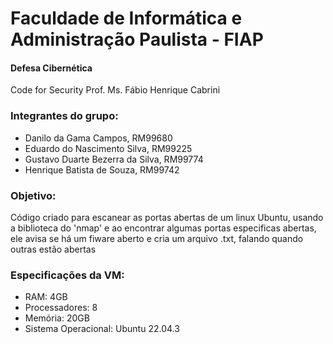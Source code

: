 # Faculdade de Informática e Administração Paulista - FIAP

#### Defesa Cibernética
Code for Security
Prof. Ms. Fábio Henrique Cabrini


### Integrantes do grupo:
+ Danilo da Gama Campos, RM99680
+ Eduardo do Nascimento Silva, RM99225
+ Gustavo Duarte Bezerra da Silva, RM99774
+ Henrique Batista de Souza, RM99742


### Objetivo:
Código criado para escanear as portas abertas de um linux Ubuntu, usando a biblioteca do 'nmap' e ao encontrar algumas portas especificas abertas, ele avisa se 
há um fiware aberto e cria um arquivo .txt, falando quando outras estão abertas


### Especificações da VM:
+ RAM: 4GB
+ Processadores: 8
+ Memória: 20GB
+ Sistema Operacional: Ubuntu 22.04.3

